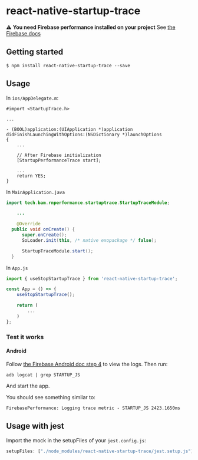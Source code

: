
# react-native-startup-trace

:warning: **You need Firebase performance installed on your project**
See [the Firebase docs](https://rnfirebase.io/perf/usage)

## Getting started

`$ npm install react-native-startup-trace --save`

## Usage

In `ios/AppDelegate.m`:

```objc
#import <StartupTrace.h>

...

- (BOOL)application:(UIApplication *)application didFinishLaunchingWithOptions:(NSDictionary *)launchOptions
{
	...

	// After Firebase initialization
	[StartupPerformanceTrace start];

	...
	return YES;
}
```

In `MainApplication.java`

```java
import tech.bam.rnperformance.startuptrace.StartupTraceModule;

	...

	@Override
  public void onCreate() {
      super.onCreate();
      SoLoader.init(this, /* native exopackage */ false);

      StartupTraceModule.start();
  }
```

In `App.js`
```javascript
import { useStopStartupTrace } from 'react-native-startup-trace';

const App = () => {
	useStopStartupTrace();

	return (
		...
	)
};
```

### Test it works

#### Android

Follow [the Firebase Android doc step 4](https://firebase.google.com/docs/perf-mon/get-started-android#view-log-messages) to view the logs.
Then run:
```
adb logcat | grep STARTUP_JS
```
And start the app.

You should see something similar to:

```
FirebasePerformance: Logging trace metric - STARTUP_JS 2423.1650ms
```

## Usage with jest

Import the mock in the setupFiles of your `jest.config.js`:

```javascript
setupFiles: ["./node_modules/react-native-startup-trace/jest.setup.js"];
```
